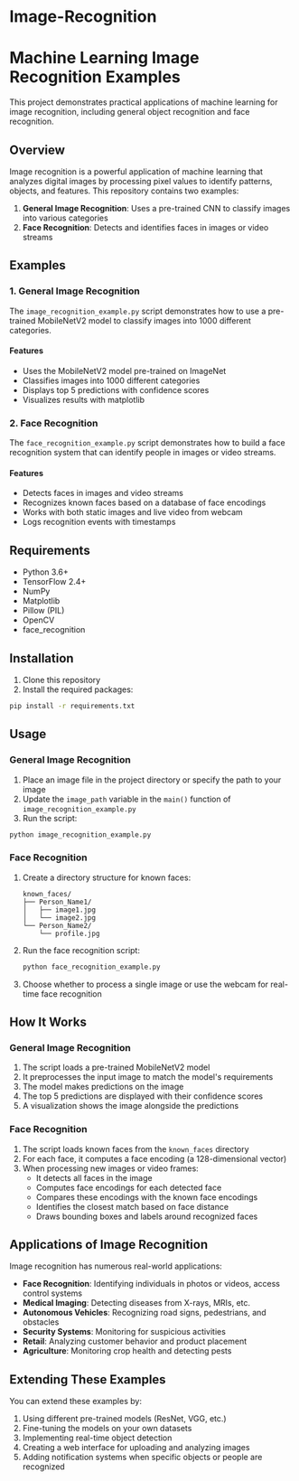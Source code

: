 # Image-Recognition
# Machine Learning Image Recognition Examples

This project demonstrates practical applications of machine learning for image recognition, including general object recognition and face recognition.

## Overview

Image recognition is a powerful application of machine learning that analyzes digital images by processing pixel values to identify patterns, objects, and features. This repository contains two examples:

1. **General Image Recognition**: Uses a pre-trained CNN to classify images into various categories
2. **Face Recognition**: Detects and identifies faces in images or video streams

## Examples

### 1. General Image Recognition

The `image_recognition_example.py` script demonstrates how to use a pre-trained MobileNetV2 model to classify images into 1000 different categories.

#### Features

- Uses the MobileNetV2 model pre-trained on ImageNet
- Classifies images into 1000 different categories
- Displays top 5 predictions with confidence scores
- Visualizes results with matplotlib

### 2. Face Recognition

The `face_recognition_example.py` script demonstrates how to build a face recognition system that can identify people in images or video streams.

#### Features

- Detects faces in images and video streams
- Recognizes known faces based on a database of face encodings
- Works with both static images and live video from webcam
- Logs recognition events with timestamps

## Requirements

- Python 3.6+
- TensorFlow 2.4+
- NumPy
- Matplotlib
- Pillow (PIL)
- OpenCV
- face_recognition

## Installation

1. Clone this repository
2. Install the required packages:

```bash
pip install -r requirements.txt
```

## Usage

### General Image Recognition

1. Place an image file in the project directory or specify the path to your image
2. Update the `image_path` variable in the `main()` function of `image_recognition_example.py`
3. Run the script:

```bash
python image_recognition_example.py
```

### Face Recognition

1. Create a directory structure for known faces:
   ```
   known_faces/
   ├── Person_Name1/
   │   ├── image1.jpg
   │   └── image2.jpg
   └── Person_Name2/
       └── profile.jpg
   ```

2. Run the face recognition script:
   ```bash
   python face_recognition_example.py
   ```

3. Choose whether to process a single image or use the webcam for real-time face recognition

## How It Works

### General Image Recognition

1. The script loads a pre-trained MobileNetV2 model
2. It preprocesses the input image to match the model's requirements
3. The model makes predictions on the image
4. The top 5 predictions are displayed with their confidence scores
5. A visualization shows the image alongside the predictions

### Face Recognition

1. The script loads known faces from the `known_faces` directory
2. For each face, it computes a face encoding (a 128-dimensional vector)
3. When processing new images or video frames:
   - It detects all faces in the image
   - Computes face encodings for each detected face
   - Compares these encodings with the known face encodings
   - Identifies the closest match based on face distance
   - Draws bounding boxes and labels around recognized faces

## Applications of Image Recognition

Image recognition has numerous real-world applications:

- **Face Recognition**: Identifying individuals in photos or videos, access control systems
- **Medical Imaging**: Detecting diseases from X-rays, MRIs, etc.
- **Autonomous Vehicles**: Recognizing road signs, pedestrians, and obstacles
- **Security Systems**: Monitoring for suspicious activities
- **Retail**: Analyzing customer behavior and product placement
- **Agriculture**: Monitoring crop health and detecting pests

## Extending These Examples

You can extend these examples by:

1. Using different pre-trained models (ResNet, VGG, etc.)
2. Fine-tuning the models on your own datasets
3. Implementing real-time object detection
4. Creating a web interface for uploading and analyzing images
5. Adding notification systems when specific objects or people are recognized 
